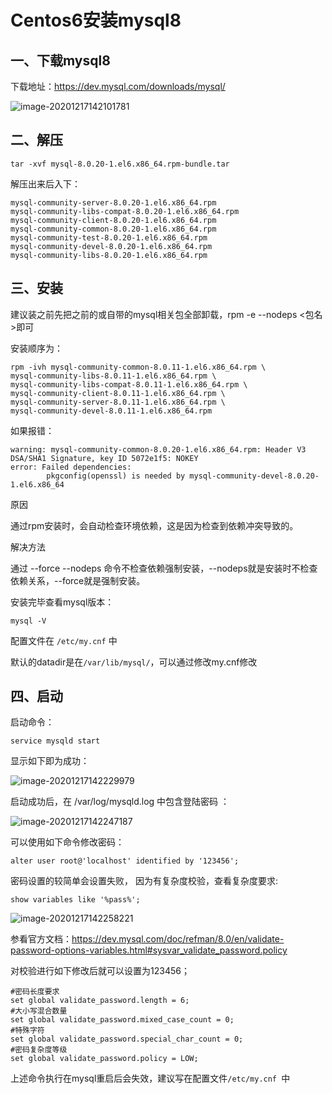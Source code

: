 

# Centos6安装mysql8

## 一、下载mysql8

下载地址：https://dev.mysql.com/downloads/mysql/

![image-20201217142101781](https://aliyun-picture.oss-cn-beijing.aliyuncs.com/image/image-20201217142101781.png)

## 二、解压

```
tar -xvf mysql-8.0.20-1.el6.x86_64.rpm-bundle.tar 
```

解压出来后入下：

```
mysql-community-server-8.0.20-1.el6.x86_64.rpm
mysql-community-libs-compat-8.0.20-1.el6.x86_64.rpm
mysql-community-client-8.0.20-1.el6.x86_64.rpm
mysql-community-common-8.0.20-1.el6.x86_64.rpm
mysql-community-test-8.0.20-1.el6.x86_64.rpm
mysql-community-devel-8.0.20-1.el6.x86_64.rpm
mysql-community-libs-8.0.20-1.el6.x86_64.rpm
```



## 三、安装

建议装之前先把之前的或自带的mysql相关包全部卸载，rpm -e --nodeps <包名>即可

安装顺序为：

```
rpm -ivh mysql-community-common-8.0.11-1.el6.x86_64.rpm \
mysql-community-libs-8.0.11-1.el6.x86_64.rpm \
mysql-community-libs-compat-8.0.11-1.el6.x86_64.rpm \
mysql-community-client-8.0.11-1.el6.x86_64.rpm \
mysql-community-server-8.0.11-1.el6.x86_64.rpm \
mysql-community-devel-8.0.11-1.el6.x86_64.rpm
```



如果报错：

```
warning: mysql-community-common-8.0.20-1.el6.x86_64.rpm: Header V3 DSA/SHA1 Signature, key ID 5072e1f5: NOKEY
error: Failed dependencies:
        pkgconfig(openssl) is needed by mysql-community-devel-8.0.20-1.el6.x86_64
```

原因

通过rpm安装时，会自动检查环境依赖，这是因为检查到依赖冲突导致的。

解决方法

通过 --force --nodeps 命令不检查依赖强制安装，--nodeps就是安装时不检查依赖关系，--force就是强制安装。





安装完毕查看mysql版本：

```
mysql -V
```

配置文件在  `/etc/my.cnf`  中



默认的datadir是在`/var/lib/mysql/`，可以通过修改my.cnf修改



## 四、启动

启动命令：

```
service mysqld start
```

显示如下即为成功：

![image-20201217142229979](https://aliyun-picture.oss-cn-beijing.aliyuncs.com/image/image-20201217142229979.png)



启动成功后，在 /var/log/mysqld.log 中包含登陆密码  ：

![image-20201217142247187](https://aliyun-picture.oss-cn-beijing.aliyuncs.com/image/image-20201217142247187.png)



可以使用如下命令修改密码：

```
alter user root@'localhost' identified by '123456';
```

密码设置的较简单会设置失败， 因为有复杂度校验，查看复杂度要求:

```
show variables like '%pass%';
```

![image-20201217142258221](https://aliyun-picture.oss-cn-beijing.aliyuncs.com/image/image-20201217142258221.png)

参看官方文档：https://dev.mysql.com/doc/refman/8.0/en/validate-password-options-variables.html#sysvar_validate_password.policy



对校验进行如下修改后就可以设置为123456；

```
#密码长度要求
set global validate_password.length = 6;
#大小写混合数量
set global validate_password.mixed_case_count = 0;
#特殊字符
set global validate_password.special_char_count = 0; 
#密码复杂度等级
set global validate_password.policy = LOW;
```

上述命令执行在mysql重启后会失效，建议写在配置文件`/etc/my.cnf `中